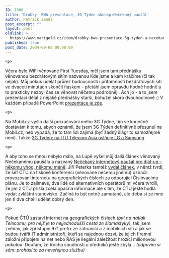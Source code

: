 ```yaml
---
ID: 1306
title: 'Drobky: BWA presentace, 3G Týden a&nbsp;Nečekaný paušál'
author: Patrick Zandl
post_excerpt: ""
layout: post
oldlink: >
  https://www.marigold.cz/item/drobky-bwa-presentace-3g-tyden-a-necekany-pausal
published: true
post_date: 2004-09-08 08:08:00
---
```

	<p>
Včera bylo WiFi věnované First Tuesday, měl jsem tam přednášku věnovanou bezdrátovým sítím nazvanou Kde jsme a kam kráčíme (či tak nějak). Můj pokus udělat průřez budoucností i přítomností bezdrátových sítí ve dvaceti minutách skončil fiaskem - přetáhl jsem opravdu hodně hodně a to prakticky nezbyl čas se věnovat něčemu podrobněji. Ach jo - a to jsem prezentaci dělal z nějaké přednášky starší, bohužel skoro dvouhodinové :) V každém případě PowerPoint <a href="http://www.marigold.cz/download/bwa.ppt">prezentace je zde</a>.</p>

	<p>
Na Mobil.cz vyšlo další pokračování mého 3G Týdne, tím se konečně dostávám k tomu, abych oznámil, že jsem 3G Týden definitivně přesunul na Mobil.cz, neb vypadá, že to tam lidi zajímá (byť žádný šlágr to samozřejmě není). Takže <a href="http://mobil.idnes.cz/fixni_spojeni/sluzby_operatoru/zpravy-sluzby_operatoru/tyden3G040907.html">3G Týden: na ITU Telecom Asia oslňuje LG a Samsung</a></p>

	<p>
A aby toho se mnou nebylo málo, na Lupě vyšel můj další článek věnovaný Nečekanému paušálu a nazvaný <a href="http://www.lupa.cz/clanek.php3?show=3623">Nečekaný internetový paušál pro dial-up – někomu vhod, někomu méně</a>. Jiří Peterka tamtéž <a href="http://www.lupa.cz/clanek.php3?show=3624">vydal článek</a>, v němž tvrdí, že šéf ČTÚ na tiskové konferenci (věnované něčemu jinému) označil provozování internetu na geografických číslech za odporující Číslovacímu plánu. Je to zajímavé, dva lidé od alternativních operátorů mi včera tvrdili, že jim z ČTÚ přišla zcela opačná informace ale s tím, že ČTÚ ještě hodlá vydat zvláštní stanovisko. Začíná to být notně zamotané, ale třeba si ze mne jen ti dva chtěli udělat dobrý den. </p>

	<p>
Pokud ČTÚ zastaví internet na geografických číslech <i>(byť na nátlak Telecomu, pro nějž je to nejjednodušší cesta ze šlamastyky)</i>, tak jsem zvědav, jak zpřístupní 971 prefix ze zahraničí a z mobilních sítí a jak se budou tvářit IT administrátoři, kteří se najednou dozví, že jejich firemní záložní připojení na net nebo RAS je ilegální záležitost hrozící milionovou pokutou. Doufám, že trocha soudnosti u úředníků ještě zbyla&#8230; <i>(odpovím si sám: prohásí to za neveřejnou službu)</i></p>
